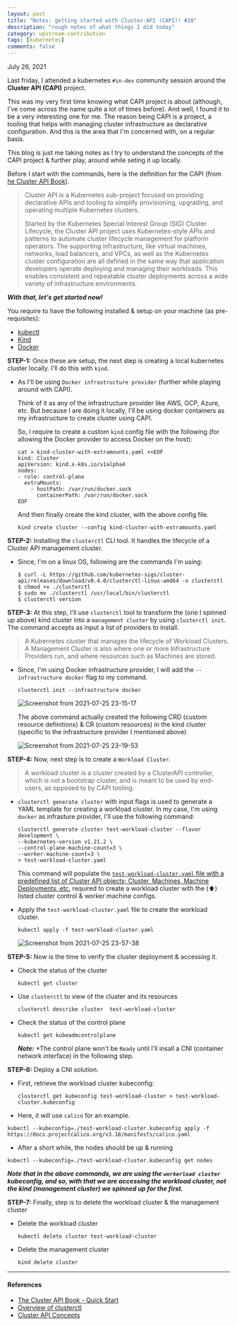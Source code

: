 ```yaml
---
layout: post
title: "Notes: getting started with Cluster-API (CAPI)! #28"
description: "rough notes of what things I did today"
category: upstream-contribution
tags: [kubernetes]
comments: false
---
```


July 26, 2021

Last friday, I attended a kubernetes `#in-dev` community session around the **Cluster API (CAPI)** project.

This was my very first time knowing what CAPI project is about (although, I've come across the name quite a lot of times before). And well, I found it to be a very interesting one for me. The reason being CAPI is a project, a tooling that helps with managing cluster infrastructure as declarative configuration. And this is the area that I'm concerned with, on a regular basis.

This blog is just me taking notes as I try to understand the concepts of the CAPI project & further play, around while seting it up locally.

Before I start with the commands, here is the definition for the CAPI (from [he Cluster API Book](https://cluster-api.sigs.k8s.io/introduction.html)).

> Cluster API is a Kubernetes sub-project focused on providing declarative APIs and tooling to simplify provisioning, upgrading, and operating multiple Kubernetes clusters.
> 
> Started by the Kubernetes Special Interest Group (SIG) Cluster Lifecycle, the Cluster API project uses Kubernetes-style APIs and patterns to automate cluster lifecycle management for platform operators. The supporting infrastructure, like virtual machines, networks, load balancers, and VPCs, as well as the Kubernetes cluster configuration are all defined in the same way that application developers operate deploying and managing their workloads. This enables consistent and repeatable cluster deployments across a wide variety of infrastructure environments.

***With that, let's get started now!***

You require to have the following installed & setup on your machine (as pre-requisites):
- [kubectl](https://kubernetes.io/docs/tasks/tools/install-kubectl/)
- [Kind](https://kind.sigs.k8s.io/)
- [Docker](https://www.docker.com/)

**STEP-1:** Once these are setup, the next step is creating a local kubernetes cluster locally. I'll do this with `kind`.

- As I'll be using `Docker infrastructure provider` (further while playing around with CAPI). 

  Think of it as any of the infrastructure provider like AWS, GCP, Azure, etc. But because I are doing it locally, I'll be using docker containers as my infrastructure to create cluster using CAPI. 
  
  So, I require to create a custom `kind` config file with the following (for allowing the Docker provider to access Docker on the host):

  ```
  cat > kind-cluster-with-extramounts.yaml <<EOF
  kind: Cluster
  apiVersion: kind.x-k8s.io/v1alpha4
  nodes:
  - role: control-plane
    extraMounts:
      - hostPath: /var/run/docker.sock
        containerPath: /var/run/docker.sock
  EOF
  ```

  And then finally create the kind cluster, with the above config file.

  `kind create cluster --config kind-cluster-with-extramounts.yaml`
  
  
**STEP-2:** Installing the `clusterctl` CLI tool. It handles the lifecycle of a Cluster API management cluster.

- Since, I'm on a linux OS, following are the commands I'm using:

  ```
  $ curl -L https://github.com/kubernetes-sigs/cluster-api/releases/download/v0.4.0/clusterctl-linux-amd64 -o clusterctl
  $ chmod +x ./clusterctl
  $ sudo mv ./clusterctl /usr/local/bin/clusterctl
  $ clusterctl version
  ```

**STEP-3:** At this step, I'll use `clusterctl` tool to transform the (one I spinned up above) kind cluster into a `management cluster` by using `clusterctl init`. The command accepts as input a list of providers to install.

> A Kubernetes cluster that manages the lifecycle of Workload Clusters. A Management Cluster is also where one or more Infrastructure Providers run, and where resources such as Machines are stored.

- Since, I'm using Docker infrastructure provider, I will add the `--infrastructure docker` flag to my command.

  `clusterctl init --infrastructure docker`
  
   ![Screenshot from 2021-07-25 23-15-17](https://user-images.githubusercontent.com/30499743/126908313-8c59e4aa-c3e5-4940-8ecb-8dc425366449.png)

   The above command actually created the following CRD (custom resource definitions) & CR (custom resources) in the kind cluster (specific to the infrastructure provider I mentioned above)
   
   ![Screenshot from 2021-07-25 23-19-53](https://user-images.githubusercontent.com/30499743/126908439-a6559b8b-1962-4061-b1ef-81d270de9478.png)

**STEP-4:** Now, next step is to create a `Workload Cluster`.

> A workload cluster is a cluster created by a ClusterAPI controller, which is not a bootstrap cluster, and is meant to be used by end-users, as opposed to by CAPI tooling.

- `clusterctl generate cluster` with input flags is used to generate a YAML template for creating a workload cluster. In my case, I'm using `docker` as infrasture provider, I'll use the following command:

  ```
  clusterctl generate cluster test-workload-cluster --flavor development \
  --kubernetes-version v1.21.2 \
  --control-plane-machine-count=3 \
  --worker-machine-count=3 \
  > test-workload-cluster.yaml
  ```
  
  This command will populate the [`test-workload-cluster.yaml` file with a predefined list of Cluster API objects; Cluster, Machines, Machine Deployments, etc.](https://gist.github.com/Priyankasaggu11929/487f0090d41d07c44bc4d5fa7b57de34) required to create a workload cluster with the (⬆️) listed cluster control & worker machine configs.

- Apply the `test-workload-cluster.yaml` file to create the workload cluster.

  `kubectl apply -f test-workload-cluster.yaml`
  
  ![Screenshot from 2021-07-25 23-57-38](https://user-images.githubusercontent.com/30499743/126909421-b719a0bf-e59e-4a90-89c9-cdce7978e80e.png)


**STEP-5:** Now is the time to verify the cluster deployment & accessing it.

- Check the status of the cluster

  `kubectl get cluster`

- Use `clusterctl` to view of the cluster and its resources

  `clusterctl describe cluster  test-workload-cluster`

- Check the status of the control plane

  `kubectl get kubeadmcontrolplane`
  
  ***Note:*** *The control plane won't be `Ready` until I'll insall a CNI (container network interface) in the following step.

  

**STEP-6:** Deploy a CNI solution.

- First, retrieve the workload cluster kubeconfig:

  `clusterctl get kubeconfig test-workload-cluster > test-workload-cluster.kubeconfig`
  
 - Here, it will use `calico` for an example.

  `kubectl --kubeconfig=./test-workload-cluster.kubeconfig apply -f https://docs.projectcalico.org/v3.18/manifests/calico.yaml`

 - After a short while, the nodes should be up & running

  `kubectl --kubeconfig=./test-workload-cluster.kubeconfig get nodes`
  
   ***Note that in the above commands, we are using the `workerload cluster` kubeconfig, and so, with that we are accessing the workload cluster, not the kind (management cluster) we spinned up for the first.***
 
**STEP-7:** Finally, step is to delete the workload cluster & the management cluster

- Delete the workload cluster

  `kubectl delete cluster test-workload-cluster`

- Delete the management cluster
   
  `kind delete cluster`

---

#### References

- [The Cluster API Book - Quick Start](https://cluster-api.sigs.k8s.io/user/quick-start.html)
- [Overview of clusterctl](https://cluster-api.sigs.k8s.io/clusterctl/overview.html)
- [Cluster API Concepts](https://cluster-api.sigs.k8s.io/user/concepts.html)

